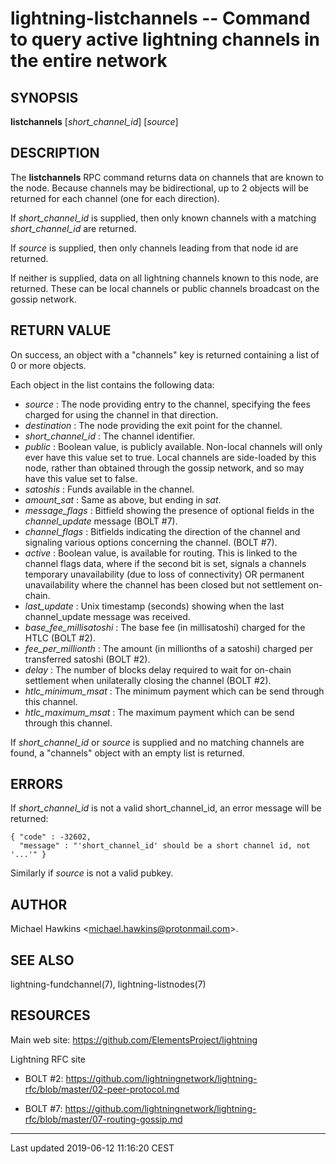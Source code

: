 lightning-listchannels -- Command to query active lightning channels in the entire network
==========================================================================================

SYNOPSIS
--------

**listchannels** \[*short\_channel\_id*\] \[*source*\]

DESCRIPTION
-----------

The **listchannels** RPC command returns data on channels that are known
to the node. Because channels may be bidirectional, up to 2 objects will
be returned for each channel (one for each direction).

If *short\_channel\_id* is supplied, then only known channels with a
matching *short\_channel\_id* are returned.

If *source* is supplied, then only channels leading from that node id
are returned.

If neither is supplied, data on all lightning channels known to this
node, are returned. These can be local channels or public channels
broadcast on the gossip network.

RETURN VALUE
------------

On success, an object with a "channels" key is returned containing a
list of 0 or more objects.

Each object in the list contains the following data:
- *source* : The node providing entry to the channel, specifying the
fees charged for using the channel in that direction.
- *destination* : The node providing the exit point for the channel.
- *short\_channel\_id* : The channel identifier.
- *public* : Boolean value, is publicly available. Non-local channels
will only ever have this value set to true. Local channels are
side-loaded by this node, rather than obtained through the gossip
network, and so may have this value set to false.
- *satoshis* : Funds available in the channel.
- *amount\_sat* : Same as above, but ending in *sat*.
- *message\_flags* : Bitfield showing the presence of optional fields
in the *channel\_update* message (BOLT \#7).
- *channel\_flags* : Bitfields indicating the direction of the channel
and signaling various options concerning the channel. (BOLT \#7).
- *active* : Boolean value, is available for routing. This is linked
to the channel flags data, where if the second bit is set, signals a
channels temporary unavailability (due to loss of connectivity) OR
permanent unavailability where the channel has been closed but not
settlement on-chain.
- *last\_update* : Unix timestamp (seconds) showing when the last
channel\_update message was received.
- *base\_fee\_millisatoshi* : The base fee (in millisatoshi) charged
for the HTLC (BOLT \#2).
- *fee\_per\_millionth* : The amount (in millionths of a satoshi)
charged per transferred satoshi (BOLT \#2).
- *delay* : The number of blocks delay required to wait for on-chain
settlement when unilaterally closing the channel (BOLT \#2).
- *htlc\_minimum\_msat* : The minimum payment which can be send
through this channel.
- *htlc\_maximum\_msat* : The maximum payment which can be send
through this channel.

If *short\_channel\_id* or *source* is supplied and no matching channels
are found, a "channels" object with an empty list is returned.

ERRORS
------

If *short\_channel\_id* is not a valid short\_channel\_id, an error
message will be returned:

    { "code" : -32602,
      "message" : "'short_channel_id' should be a short channel id, not '...'" }

Similarly if *source* is not a valid pubkey.

AUTHOR
------

Michael Hawkins <<michael.hawkins@protonmail.com>>.

SEE ALSO
--------

lightning-fundchannel(7), lightning-listnodes(7)

RESOURCES
---------

Main web site: <https://github.com/ElementsProject/lightning>

Lightning RFC site

-   BOLT \#2:
    <https://github.com/lightningnetwork/lightning-rfc/blob/master/02-peer-protocol.md>

-   BOLT \#7:
    <https://github.com/lightningnetwork/lightning-rfc/blob/master/07-routing-gossip.md>

------------------------------------------------------------------------

Last updated 2019-06-12 11:16:20 CEST
